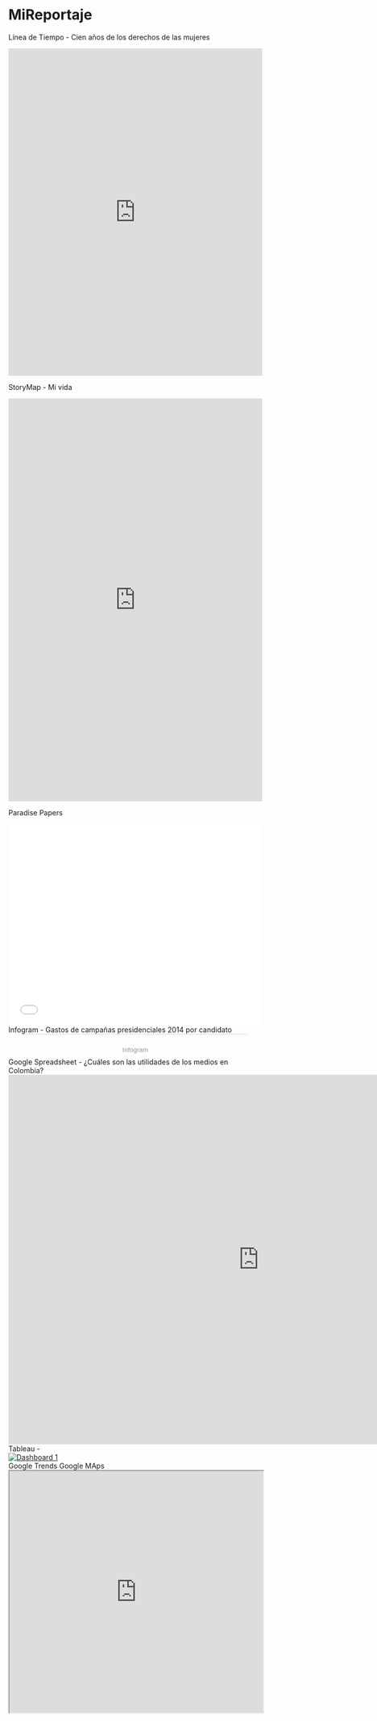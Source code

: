 # MiReportaje
Línea de Tiempo - Cien años de los derechos de las mujeres

<iframe src='https://cdn.knightlab.com/libs/timeline3/latest/embed/index.html?source=1mnUL1zAehVV7ttri4XTd1pCPZ7CUEAjT4pWrq4Q0T-4&font=Default&lang=en&initial_zoom=2&height=650' width='100%' height='650' webkitallowfullscreen mozallowfullscreen allowfullscreen frameborder='0'></iframe>

StoryMap - Mi vida

<iframe src="https://uploads.knightlab.com/storymapjs/df0cb2e7d495c1b671e71540ce768d63/mi-vida/index.html" frameborder="0" width="100%" height="800"></iframe>

Paradise Papers

<iframe id="datawrapper-chart-OTeuL" src="//datawrapper.dwcdn.net/OTeuL/1/" scrolling="no" frameborder="0" allowtransparency="true" allowfullscreen="allowfullscreen" webkitallowfullscreen="webkitallowfullscreen" mozallowfullscreen="mozallowfullscreen" oallowfullscreen="oallowfullscreen" msallowfullscreen="msallowfullscreen" style="width: 0; min-width: 100% !important;" height="400"></iframe>
Infogram - Gastos de campañas presidenciales 2014 por candidato
<div class="infogram-embed" data-id="159b7ec9-c036-44f0-8ac2-3bf4d5d80632" data-type="interactive" data-title=""></div><script>!function(e,t,s,i){var n="InfogramEmbeds",o=e.getElementsByTagName("script"),d=o[0],r=/^http:/.test(e.location)?"http:":"https:";if(/^\/{2}/.test(i)&&(i=r+i),window[n]&&window[n].initialized)window[n].process&&window[n].process();else if(!e.getElementById(s)){var a=e.createElement("script");a.async=1,a.id=s,a.src=i,d.parentNode.insertBefore(a,d)}}(document,0,"infogram-async","https://e.infogram.com/js/dist/embed-loader-min.js");</script><div style="padding:8px 0;font-family:Arial!important;font-size:13px!important;line-height:15px!important;text-align:center;border-top:1px solid #dadada;margin:0 30px"><br><a href="https://infogram.com" style="color:#989898!important;text-decoration:none!important;" target="_blank" rel="nofollow">Infogram</a></div>
Google Spreadsheet - ¿Cuáles son las utilidades de los medios en Colombia?
<iframe width="994.3382749326147" height="734" seamless frameborder="0" scrolling="no" src="https://docs.google.com/spreadsheets/d/e/2PACX-1vTC6rqIxta-EuYl8u6jz8L0VPGQpVvIQHIhMwMvY6_aURElVj0gPXWNSX-_OgxBTlOrcQMdUlNfER5T/pubchart?oid=1846557172&amp;format=interactive"></iframe>
Tableau - 
<div class='tableauPlaceholder' id='viz1511920395316' style='position: relative'><noscript><a href='#'><img alt='Dashboard 1 ' src='https:&#47;&#47;public.tableau.com&#47;static&#47;images&#47;Li&#47;Libro1_1154&#47;Dashboard1&#47;1_rss.png' style='border: none' /></a></noscript><object class='tableauViz'  style='display:none;'><param name='host_url' value='https%3A%2F%2Fpublic.tableau.com%2F' /> <param name='embed_code_version' value='3' /> <param name='site_root' value='' /><param name='name' value='Libro1_1154&#47;Dashboard1' /><param name='tabs' value='no' /><param name='toolbar' value='yes' /><param name='static_image' value='https:&#47;&#47;public.tableau.com&#47;static&#47;images&#47;Li&#47;Libro1_1154&#47;Dashboard1&#47;1.png' /> <param name='animate_transition' value='yes' /><param name='display_static_image' value='yes' /><param name='display_spinner' value='yes' /><param name='display_overlay' value='yes' /><param name='display_count' value='yes' /></object></div>         
Google Trends
<script type="text/javascript" src="https://ssl.gstatic.com/trends_nrtr/1225_RC03/embed_loader.js"></script> <script type="text/javascript"> trends.embed.renderExploreWidget("TIMESERIES", {"comparisonItem":[{"keyword":"/g/1q6mq6sx9","geo":"","time":"today 12-m"},{"keyword":"/m/038cf","geo":"","time":"today 12-m"}],"category":0,"property":""}, {"exploreQuery":"q=%2Fg%2F1q6mq6sx9,%2Fm%2F038cf&date=today 12-m,today 12-m","guestPath":"https://trends.google.es:443/trends/embed/"}); </script> 
Google MAps
<iframe src="https://www.google.com/maps/d/embed?mid=1SIc3SoWrRmjZQ0fUzl5EiKlSfAmBowF0" width= 100% height="480"></iframe>
